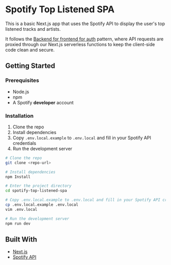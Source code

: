 # Spotify Top Listened SPA

This is a basic Next.js app that uses the Spotify API to display the user's top listened tracks and artists. 

It follows the [Backend for frontend for auth](https://auth0.com/blog/backend-for-frontend-pattern-with-auth0-and-dotnet/) pattern, where API requests are proxied through our Next.js serverless functions to keep the client-side code clean and secure.

## Getting Started

### Prerequisites

- Node.js
- npm
- A Spotify **developer** account

### Installation

1. Clone the repo
1. Install dependencies
1. Copy `.env.local.example` to `.env.local` and fill in your Spotify API credentials
1. Run the development server

```bash
# Clone the repo
git clone <repo-url>

# Install dependencies
npm Install

# Enter the project directory
cd spotify-top-listened-spa

# Copy .env.local.example to .env.local and fill in your Spotify API credentials
cp .env.local.example .env.local
vim .env.local

# Run the development server
npm run dev
```

## Built With

- [Next.js](https://nextjs.org/)
- [Spotify API](https://developer.spotify.com/documentation/web-api/)


